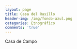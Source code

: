 ```yaml
---
layout: page
title: Casa del Rasillo
header-img: /img/fondo-azul.png
categories: Etnográfico
comments: 'true'
---
```



Casa de Campo

<div class="photos">
</div>
